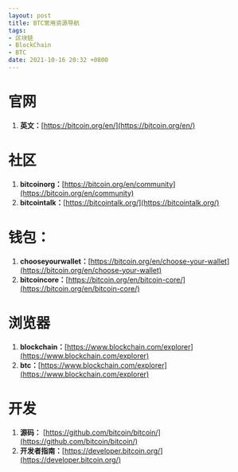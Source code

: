 ```yaml
---
layout: post
title: BTC常用资源导航
tags: 
- 区块链
- BlockChain
- BTC
date: 2021-10-16 20:32 +0800
---
```




# 官网



1. **英文：**[https://bitcoin.org/en/](https://bitcoin.org/en/)


# 社区

1. **bitcoinorg：**[https://bitcoin.org/en/community](https://bitcoin.org/en/community)
2. **bitcointalk：**[https://bitcointalk.org/](https://bitcointalk.org/)


# 钱包：

1. **chooseyourwallet：**[https://bitcoin.org/en/choose-your-wallet](https://bitcoin.org/en/choose-your-wallet)
2. **bitcoincore：**[https://bitcoin.org/en/bitcoin-core/](https://bitcoin.org/en/bitcoin-core/)


# 浏览器

1. **blockchain：**[https://www.blockchain.com/explorer](https://www.blockchain.com/explorer)
2. **btc：**[https://www.blockchain.com/explorer](https://www.blockchain.com/explorer)



# 开发
1. **源码：** [https://github.com/bitcoin/bitcoin/](https://github.com/bitcoin/bitcoin/)
2. **开发者指南：**[https://developer.bitcoin.org/](https://developer.bitcoin.org/)

